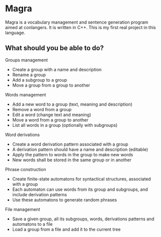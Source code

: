 # Magra

Magra is a vocabulary management and sentence generation program aimed at conlangers.
It is written in C++. This is my first real project in this language.

## What should you be able to do?

Groups management
* Create a group with a name and description
* Rename a group
* Add a subgroup to a group
* Move a group from a group to another

Words management
* Add a new word to a group (text, meaning and description)
* Remove a word from a group
* Edit a word (change text and meaning)
* Move a word from a group to another
* List all words in a group (optionally with subgroups)

Word derivations
* Create a word derivation pattern associated with a group
* A derivation pattern should have a name and description (editable)
* Apply the pattern to words in the group to make new words
* New words shall be stored in the same group or in another

Phrase construction
* Create finite-state automatons for syntactical structures, associated with a group
* Each automaton can use words from its group and subgroups, and include derivation patterns
* Use these automatons to generate random phrases

File management
* Save a given group, all its subgroups, words, derivations patterns and automatons to a file
* Load a group from a file and add it to the current tree
